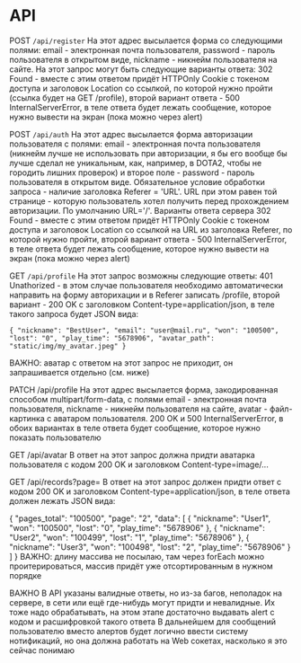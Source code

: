 #  API
POST `/api/register` На этот адрес высылается форма со следующими полями: email - электронная почта пользователя, password - пароль пользователя в открытом виде, nickname - никнейм пользователя на сайте. На этот запрос могут быть следующие варианты ответа: 302 Found - вместе с этим ответом придёт HTTPOnly Cookie с токеном доступа и заголовок Location со ссылкой, по которой нужно пройти (ссылка будет на GET /profile), второй вариант ответа - 500 InternalServerError, в теле ответа будет лежать сообщение, которое нужно вывести на экран (пока можно через alert)

POST `/api/auth` На этот адрес высылается форма авторизации пользователя с полями: email - электронная почта пользователя (никнейм лучше не использовать при авторизации, я бы его вообще бы лучше сделал не уникальным, как, например, в DOTA2, чтобы не городить лишних проверок) и второе поле - password - пароль пользователя в открытом виде. Обязательное условие обработки запроса - наличие заголовка Referer = 'URL'. URL при этом равен той странице - которую пользователь хотел получить перед прохождением авторизации. По умолчанию URL='/'. Варианты ответа сервера 302 Found - вместе с этим ответом придёт HTTPOnly Cookie с токеном доступа и заголовок Location со ссылкой на URL из заголовка Referer, по которой нужно пройти, второй вариант ответа - 500 InternalServerError, в теле ответа будет лежать сообщение, которое нужно вывести на экран (пока можно через alert)

 GET `/api/profile` На этот запрос возможны следующие ответы: 401 Unathorized - в этом случае пользователя необходимо автоматически направить на форму авторихации и в Referer записать /profile, второй вариант - 200 OK с заголовком Content-type=application/json, в теле такого запроса будет JSON вида:

`{
  "nickname": "BestUser",
  "email": "user@mail.ru",
  "won": "100500",
  "lost": "0",
  "play_time": "5678906",
  "avatar_path": "static/img/my_avatar.jpeg"
}`

ВАЖНО: аватар с ответом на этот запрос не приходит, он запрашивается отдельно (см. ниже)

 PATCH /api/profile Ha этот адрес высылается форма, закодированная способом multipart/form-data, с полями email - электронная почта пользователя, nickname - никнейм пользователя на сайте, avatar - файл-картинка с аватаром пользователя. 200 OK и 500 InternalServerError, в обоих вариантах в теле ответа будет сообщение, которое нужно показать пользователю

 GET /api/avatar В ответ на этот запрос должна придти аватарка пользователя с кодом 200 OK и заголовком Content-type=image/...

 GET /api/records?page=<int> В ответ на этот запрос должен придти ответ с кодом 200 OK и заголовком Content-type=application/json, в теле ответа должен лежать JSON вида:

{
  "pages_total": "100500",
  "page": "2",
  "data": [
      {
        "nickname": "User1",
        "won": "100500",
        "lost": "0",
        "play_time": "5678906"
      },
      {
        "nickname": "User2",
        "won": "100499",
        "lost": "1",
        "play_time": "5678906"
      },
      {
        "nickname": "User3",
        "won": "100498",
        "lost": "2",
        "play_time": "5678906"
      }
    ]
}
ВАЖНО: длину массива не посылаю, там через forEach можно проитерироваться, массив придёт уже отсортированным в нужном порядке

ВАЖНО
В API указаны валидные ответы, но из-за багов, неполадок на сервере, в сети или ещё где-нибудь могут придти и невалидные. Их тоже надо обрабатывать, на этом этапе достаточно выдавать alert с кодом и расшифровкой такого ответа
В дальнейшем для сообщений пользователю вместо алертов будет логично ввести систему нотификаций, но она должна работать на Web сокетах, насколько я это сейчас понимаю